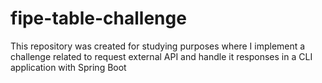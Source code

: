 # fipe-table-challenge
This repository was created for studying purposes where I implement a challenge related to request external API and handle it responses in a CLI application with Spring Boot
